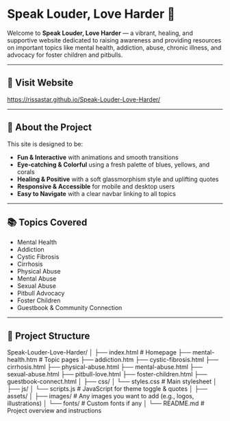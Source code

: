 # Speak Louder, Love Harder 🌟

Welcome to **Speak Louder, Love Harder** — a vibrant, healing, and supportive website dedicated to raising awareness and providing resources on important topics like mental health, addiction, abuse, chronic illness, and advocacy for foster children and pitbulls.

---

## 🛜 Visit Website

https://rissastar.github.io/Speak-Louder-Love-Harder/

---

## 🌈 About the Project

This site is designed to be:

- **Fun & Interactive** with animations and smooth transitions  
- **Eye-catching & Colorful** using a fresh palette of blues, yellows, and corals  
- **Healing & Positive** with a soft glassmorphism style and uplifting quotes  
- **Responsive & Accessible** for mobile and desktop users  
- **Easy to Navigate** with a clear navbar linking to all topics  

---

## 📚 Topics Covered

- Mental Health  
- Addiction  
- Cystic Fibrosis  
- Cirrhosis  
- Physical Abuse  
- Mental Abuse  
- Sexual Abuse  
- Pitbull Advocacy  
- Foster Children  
- Guestbook & Community Connection  

---

## 📁 Project Structure

Speak-Louder-Love-Harder/
│
├── index.html                # Homepage
├── mental-health.htm         # Topic pages
├── addiction.htm
├── cystic-fibrosis.html
├── cirrhosis.html
├── physical-abuse.html
├── mental-abuse.html
├── sexual-abuse.html
├── pitbull-love.html
├── foster-children.html
├── guestbook-connect.html
│
├── css/
│   └── styles.css            # Main stylesheet
│
├── js/
│   └── scripts.js            # JavaScript for theme toggle & quotes
│
├── assets/
│   ├── images/               # Any images you want to add (e.g., logos, illustrations)
│   └── fonts/                # Custom fonts if any
│
└── README.md                 # Project overview and instructions